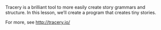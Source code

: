 Tracery is a brilliant tool to more easily create story grammars and structure. In this lesson, we’ll create a program that creates tiny stories. 

For more, see http://tracery.io/